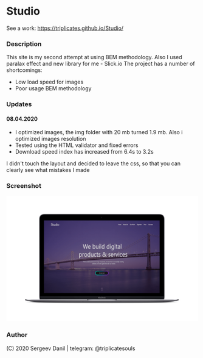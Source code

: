 # Studio
See a work: https://triplicates.github.io/Studio/

 ### Description
 This site is my second attempt at using BEM methodology. Also I used paralax effect and new library for me - Slick.io
 The project has a number of shortcomings: 
 * Low load speed for images
 * Poor usage BEM methodology
 
 ### Updates
   #### 08.04.2020 
   * I optimized images, the img folder with 20 mb turned 1.9 mb. Also i optimized images resolution
   * Tested using the HTML validator and fixed errors
   * Download speed index has increased from 6.4s to 3.2s 
   
   I didn't touch the layout and decided to leave the css, so that you can clearly see what mistakes I made
 
 ### Screenshot
 
 ![Studio](img/macbook.png)
 
  ### Author 
  (C) 2020 Sergeev Danil | telegram: @triplicatesouls

